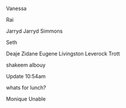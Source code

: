 
Vanessa

Rai

Jarryd
Jarryd Simmons

Seth

Deaje Zidane Eugene Livingston Leverock Trott

shakeem albouy
 
Update 10:54am 

whats for lunch?

Monique
Unable